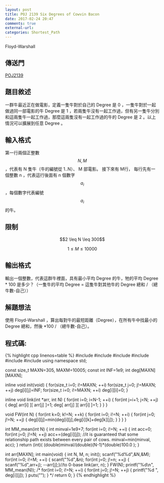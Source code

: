 ```yaml
---
layout: post
title: POJ 2139 Six Degrees of Cowvin Bacon
date: 2017-02-24 20:47
comments: true
external-url:
categories: Shortest_Path
---
```


Floyd-Warshall

## 傳送門
[POJ2139](http://poj.org/problem?id=2139)

## 題目敘述
一群牛最近正在做電影，定義一隻牛對於自己的 Degree 是 0 ，一隻牛對於一起做過同一部電影的牛 Degree 是 1 ，若兩隻牛沒有一起工作過，但有另一隻牛分別和這兩隻牛一起工作過，那麼這兩隻沒有一起工作過的牛的 Degree 是 2 。以上情況可以擴展到任意 Degree 。

## 輸入格式
第一行兩個正整數 $$N,M$$ ，代表有 N 隻牛（牛的編號從 1..N）、 M 部電影。
接下來有 M行，
每行先有一個整數 n ，代表這行後面有 n 個數字 $$a_{i}$$ ，每個數字代表編號 $$a_{i}$$ 的牛。

## 限制

<center>
$$2 \leq N \leq 300$$

$$1 \leq M \leq 10000$$
</center>

## 輸出格式
輸出一個整數，代表這群牛裡面，具有最小平均 Degree 的牛，牠的平均 Degree * 100 是多少？（一隻牛的平均 Degree = 這隻牛對其他牛的 Degree 總和 / （總牛數-自己））

## 解題想法
使用 Floyd-Warshall ，算出每對牛的最短距離（Degree），在所有牛中找最小的 Degree 總和，然後 *100 / （總牛數-自己）。

## 程式碼:

{% highlight cpp linenos=table %}
#include <iostream>
#include <string>
#include <vector>
#include <cstdio>
#include <cstdlib>
#include <cstring>
using namespace std;

const size_t MAXN=305, MAXM=10005;
const int INF=1e9;
int deg[MAXN][MAXN];

inline void init(void) {
    for(size_t i=0; i!=MAXN; ++i) for(size_t j=0; j!=MAXN; ++j) deg[i][j]=INF;
    for(size_t i=0; i!=MAXN; ++i) deg[i][i]=0;
}

inline void link(int *arr, int N) {
    for(int i=0; i<N-1; ++i) {
        for(int j=i+1; j<N; ++j) {
            deg[ arr[i] ][ arr[j] ]=1;
            deg[ arr[j] ][ arr[i] ]=1;
        }
    }
}

void FW(int N) {
    for(int k=0; k!=N; ++k) {
        for(int i=0; i!=N; ++i) {
            for(int j=0; j!=N; ++j) {
                deg[i][j]=min(deg[i][j],deg[i][k]+deg[k][j]);
            }
        }
    }
}

int MM_mean(int N) {
    int minval=1e9+7;
    for(int i=0; i!=N; ++i) {
        int acc=0;
        for(int j=0; j!=N; ++j) acc+=(deg[i][j]);
        //it is guaranteed that some relationship path exists between every pair of cows.
        minval=min(minval, acc);
    }
    return (int)( (double)minval/(double)(N-1)*(double)100.0  );
}

int arr[MAXN];
int main(void) {
    int N, M, n;
    init();
    scanf("%d%d",&N,&M);
    for(int i=0; i!=M; ++i) {
        scanf("%d",&n);
        for(int j=0; j!=n; ++j) { scanf("%d",arr+j); --arr[j];}//to 0-base
        link(arr, n);
    }
    FW(N);
    printf("%d\n", MM_mean(N));
    /*
    for(int i=0; i!=N; ++i) {
        for(int j=0; j!=N; ++j) {
            printf("%d ", deg[i][j]);
        }
        puts("");
    }
    */
    return 0;
}
{% endhighlight %}

